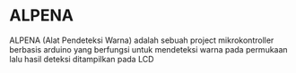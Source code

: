# ALPENA
ALPENA (Alat Pendeteksi Warna) adalah sebuah project mikrokontroller berbasis arduino yang berfungsi untuk mendeteksi warna pada permukaan lalu hasil deteksi ditampilkan pada LCD
